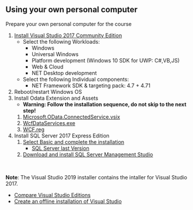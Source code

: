 ## Using your own personal computer

Prepare your own personal computer for the course

1. [Install Visual Studio 2017 Community Edition](https://visualstudio.microsoft.com/vs/older-downloads/)
   * Select the following Workloads:
     * Windows
     * Universal Windows
     * Platform development (Windows 10 SDK for UWP: C#,VB,JS)
     * Web & Cloud
     * NET Desktop development
   * Select the following Individual components:
     * NET Framework SDK & targeting pack: 4.7 + 4.71 
1. Reboot/restart Windows OS
1. Install Odata Extension and Assets
   * **Warning: Follow the installation sequence, do not skip to the next step!**
   1. [Microsoft.OData.ConnectedService.vsix](https://github.com/MicrosoftLearning/20483-Programming-in-C-Sharp/blob/master/Allfiles/Assets/Microsoft.OData.ConnectedService.vsix?raw=true)
   1. [WcfDataServices.exe](https://github.com/MicrosoftLearning/20483-Programming-in-C-Sharp/blob/master/Allfiles/Assets/WcfDataServices.exe?raw=true)
   1. [WCF.reg](https://raw.githubusercontent.com/MicrosoftLearning/20483-Programming-in-C-Sharp/master/Allfiles/Assets/WCF.reg)
1. Install SQL Server 2017 Express Edition 
   1. [Select Basic and complete the installation](https://www.microsoft.com/en-us/download/details.aspx?id=5599)
      * [SQL Server last Version](https://www.microsoft.com/en-us/sql-server/sql-server-downloads)
   1. [Download and install SQL Server Management Studio](https://docs.microsoft.com/en-us/sql/ssms/download-sql-server-management-studio-ssms?view=sql-server-2017)

<br>

**Note**: The Visual Studio 2019 installer contains the intaller for Visual Studio 2017.
 * [Compare Visual Studio Editions](https://visualstudio.microsoft.com/vs/compare/)
 * [Create an offline installation of Visual Studio](https://docs.microsoft.com/en-us/visualstudio/install/create-an-offline-installation-of-visual-studio)
